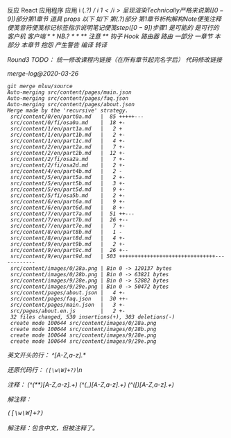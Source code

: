 反应 React
应用程序 应用
i (.*?) / i <i>$1</i>
呈现 渲染
Technically 严格来说
第([0-9])部分 第$1章节
道具 props
以下 如下
第(.?)部分 第$1章节
析构 解构
Note 便笺 
注释 便笺 
音符 便笺 
 标记  标签
指示 说明
笔记 便笺
step([0-9]) 步骤$1
是可能的 是可行的
客户机 客户端
\* \* NB.*? \* \* ** 注意 **
钩子 Hook
路由器 路由
一部分 一章节
本部分 本章节
抱怨 产生警告
编译 转译

Round3 TODO：
统一修改课程内链接（在所有章节起完名字后）
代码修改链接

merge-log@2020-03-26
```
git merge mluu/source
Auto-merging src/content/pages/main.json
Auto-merging src/content/pages/faq.json
Auto-merging src/content/pages/about.json
Merge made by the 'recursive' strategy.
 src/content/0/en/part0a.md   |  85 +++++---
 src/content/0/fi/osa0a.md    |  18 +-
 src/content/1/en/part1a.md   |   2 +
 src/content/1/en/part1b.md   |   2 +-
 src/content/1/en/part1c.md   |   4 +-
 src/content/2/en/part2a.md   |   7 +-
 src/content/2/en/part2b.md   |  12 +-
 src/content/2/fi/osa2a.md    |   7 +-
 src/content/2/fi/osa2d.md    |   2 +-
 src/content/4/en/part4b.md   |   2 -
 src/content/5/en/part5a.md   |   2 +-
 src/content/5/en/part5b.md   |   3 +-
 src/content/5/en/part5d.md   |   9 +-
 src/content/5/fi/osa5b.md    |   2 +-
 src/content/6/en/part6a.md   |   9 +-
 src/content/6/en/part6d.md   |   8 +-
 src/content/7/en/part7a.md   |  51 ++---
 src/content/7/en/part7b.md   |  26 +--
 src/content/7/en/part7e.md   |   7 +-
 src/content/8/en/part8b.md   |   1 -
 src/content/8/en/part8d.md   |   4 +-
 src/content/9/en/part9b.md   |   2 +-
 src/content/9/en/part9c.md   |  26 +--
 src/content/9/en/part9d.md   | 503 +++++++++++++++++++++++++++++++------------
 src/content/images/0/28a.png | Bin 0 -> 120137 bytes
 src/content/images/0/28b.png | Bin 0 -> 63821 bytes
 src/content/images/9/28e.png | Bin 0 -> 52882 bytes
 src/content/images/9/29e.png | Bin 0 -> 50472 bytes
 src/content/pages/about.json |   4 +-
 src/content/pages/faq.json   |  30 ++-
 src/content/pages/main.json  |   3 +-
 src/pages/about.en.js        |   2 +-
 32 files changed, 530 insertions(+), 303 deletions(-)
 create mode 100644 src/content/images/0/28a.png
 create mode 100644 src/content/images/0/28b.png
 create mode 100644 src/content/images/9/28e.png
 create mode 100644 src/content/images/9/29e.png
 ```
 英文开头的行：
^[A-Z,a-z].*

还原代码行：
```([\w\W]+?)```\n

注释：
(^(\*\*)[A-Z,a-z].+)
(^(_)[A-Z,a-z].+)
(^(\[)[A-Z,a-z].+)

解注释：
<pre>([\w\W]+?)

解注释：包含中文，但被注释了。
<!-- (.*[\u4e00-\u9fa5].*)-->